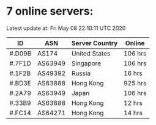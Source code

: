 # 7 online servers:

Latest update at: Fri May 08 22:10:11 UTC 2020

| ID | ASN | Server Country | Online |
| -- | --- | -------------- | ------ |
| #.D09B | AS174 | United States | 106 hrs |
| #.7F1D | AS63949 | Singapore | 106 hrs |
| #.1F2B | AS49392 | Russia | 16 hrs |
| #.BD3E | AS63888 | Hong Kong | 925 hrs |
| #.2A79 | AS63949 | Japan | 106 hrs |
| #.33B9 | AS63888 | Hong Kong | 12 hrs |
| #.FC14 | AS64271 | Hong Kong | 14 hrs |

